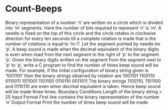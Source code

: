 # Count-Beeps
Binary representation of a number ‘n’ are written on a circle which is divided into ‘m’ segments. Here the number of bits required to represent ‘n’ is ‘m’. A needle is fixed on the top of this circle and the circle rotates in clockwise direction for every ten seconds till a complete rotation is made that is the number of rotations is equal to ‘m-1’. Let the segment pointed by needle be ‘p’. A beep sound is made when the decimal equivalent of the binary digits is even when read from the next segment to the right of ‘p’ to the segment ‘p’. Given the binary digits written on the segment from the segment next to ‘p’ to ‘p’, write a C program to find the number of times beep sound will be made. For example, if the initial configuration of binary string given is ‘1001101’ then the binary strings obtained by rotation are 1001101 1100110 0110011 1011001 1101100 0110110 0011011 The binary strings 1100110, 1101100 and 0110110 are even when decimal equivalent is taken. Hence beep sound will be made three times. Boundary Conditions Length of the binary string &lt; 25 Input Format First line contains the binary representation of the number ‘n’ Output Format Print the number of times beep sound will be made

